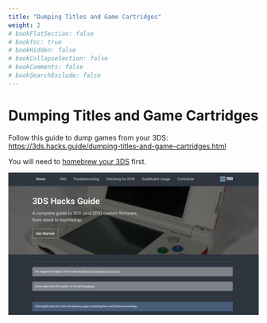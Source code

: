 ```yaml
---
title: "Dumping Titles and Game Cartridges"
weight: 2
# bookFlatSection: false
# bookToc: true
# bookHidden: false
# bookCollapseSection: false
# bookComments: false
# bookSearchExclude: false
---
```


# Dumping Titles and Game Cartridges

Follow this guide to dump games from your 3DS: https://3ds.hacks.guide/dumping-titles-and-game-cartridges.html

You will need to [homebrew your 3DS](/docs/3ds-game-modding/3ds-homebrew-guide/) first.

![3DS Hacks Guide Site Preview](https://github.com/Treeway7/3DSModdingEngineersHandbook/blob/master/static/3ds-hacks-guide.jpg?raw=true)
